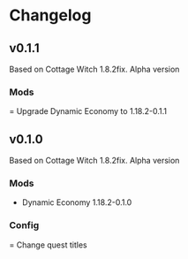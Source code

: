 # Changelog

## v0.1.1
Based on Cottage Witch 1.8.2fix.  Alpha version

### Mods
= Upgrade Dynamic Economy to 1.18.2-0.1.1


## v0.1.0
Based on Cottage Witch 1.8.2fix.  Alpha version

### Mods
+ Dynamic Economy 1.18.2-0.1.0

### Config
= Change quest titles
